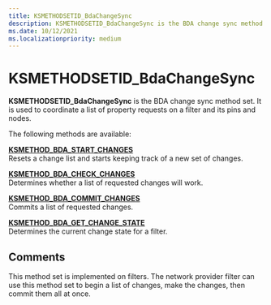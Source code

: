 ```yaml
---
title: KSMETHODSETID_BdaChangeSync
description: KSMETHODSETID_BdaChangeSync is the BDA change sync method set.
ms.date: 10/12/2021
ms.localizationpriority: medium
---
```


# KSMETHODSETID_BdaChangeSync

**KSMETHODSETID_BdaChangeSync** is the BDA change sync method set. It is used to coordinate a list of property requests on a filter and its pins and nodes.

The following methods are available:

[**KSMETHOD_BDA_START_CHANGES**](ksmethod-bda-start-changes.md)  
Resets a change list and starts keeping track of a new set of changes.

[**KSMETHOD_BDA_CHECK_CHANGES**](ksmethod-bda-check-changes.md)  
Determines whether a list of requested changes will work.

[**KSMETHOD_BDA_COMMIT_CHANGES**](ksmethod-bda-commit-changes.md)  
Commits a list of requested changes.

[**KSMETHOD_BDA_GET_CHANGE_STATE**](ksmethod-bda-get-change-state.md)  
Determines the current change state for a filter.

## Comments

This method set is implemented on filters. The network provider filter can use this method set to begin a list of changes, make the changes, then commit them all at once.
